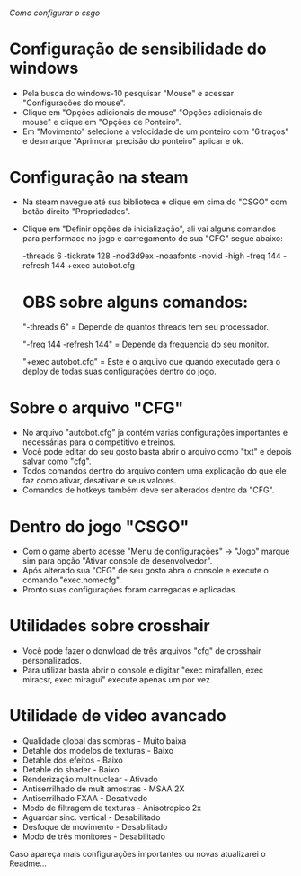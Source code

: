 ######                                        Como configurar o csgo


# Configuração de sensibilidade do windows

* Pela busca do windows-10 pesquisar "Mouse" e acessar "Configurações do mouse".
* Clique em "Opções adicionais de mouse" "Opções adicionais de mouse" e clique em "Opções de Ponteiro".
* Em "Movimento" selecione a velocidade de um ponteiro com "6 traços" e desmarque "Aprimorar precisão do ponteiro" aplicar e ok.


# Configuração na steam

* Na steam navegue até sua biblioteca e clique em cima do "CSGO" com botão direito "Propriedades".
* Clique em "Definir opções de inicialização", ali vai alguns comandos para performace no jogo e carregamento de sua "CFG" segue abaixo:

  -threads 6 -tickrate 128 -nod3d9ex -noaafonts -novid -high -freq 144 -refresh 144 +exec autobot.cfg
  
  # OBS sobre alguns comandos:
  "-threads 6" = Depende de quantos threads tem seu processador.
  
  "-freq 144 -refresh 144" = Depende da frequencia do seu monitor.
  
  "+exec autobot.cfg" = Este é o arquivo que quando executado gera o deploy de todas suas configurações dentro do jogo.
    

# Sobre o arquivo "CFG"

* No arquivo "autobot.cfg" ja contém varias configurações importantes e necessárias para o competitivo e treinos.
* Você pode editar do seu gosto basta abrir o arquivo como "txt" e depois salvar como "cfg".
* Todos comandos dentro do arquivo contem uma explicação do que ele faz como ativar, desativar e seus valores.
* Comandos de hotkeys também deve ser alterados dentro da "CFG".


# Dentro do jogo "CSGO"

* Com o game aberto acesse "Menu de configurações" -> "Jogo" marque sim para opção "Ativar console de desenvolvedor".
* Após alterado sua "CFG" de seu gosto abra o console e execute o comando "exec.nomecfg".
* Pronto suas configurações foram carregadas e aplicadas.


# Utilidades sobre crosshair

* Você pode fazer o donwload de três arquivos "cfg" de crosshair personalizados.
* Para utilizar basta abrir o console e digitar "exec mirafallen, exec miracsr, exec miragui" execute apenas um por vez.


# Utilidade de video avancado

* Qualidade global das sombras - Muito baixa
* Detahle dos modelos de texturas - Baixo
* Detahle dos efeitos - Baixo
* Detahle do shader - Baixo
* Renderização multinuclear - Ativado
* Antiserrilhado  de mult amostras - MSAA 2X
* Antiserrilhado FXAA - Desativado
* Modo de filtragem de texturas - Anisotropico 2x
* Aguardar sinc. vertical - Desabilitado
* Desfoque de movimento - Desabilitado
* Modo de três monitores - Desabilitado


Caso apareça mais configurações importantes ou novas atualizarei o Readme...
